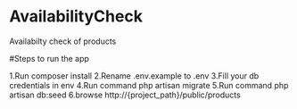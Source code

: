 # AvailabilityCheck
Availabilty check of products

#Steps to run the app

1.Run composer install
2.Rename .env.example to .env
3.Fill your db credentials in env
4.Run command php artisan migrate
5.Run command php artisan db:seed 
6.browse http://{project_path}/public/products